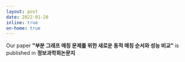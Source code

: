 ```yaml
---
layout: post
date: 2022-01-20
inline: true
on-home: true
---
```


Our paper **"부분 그래프 매칭 문제를 위한 새로운 동적 매칭 순서와 성능 비교"** is published in **정보과학회논문지**